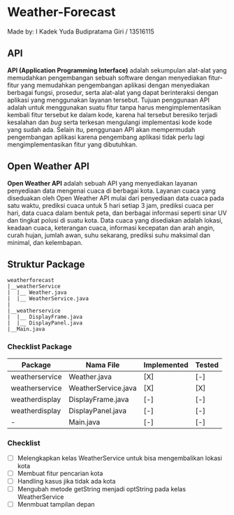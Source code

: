 # Weather-Forecast

Made by: I Kadek Yuda Budipratama Giri / 13516115

## API
**API (Application Programming Interface)** adalah sekumpulan alat-alat yang memudahkan pengembangan sebuah software dengan menyediakan fitur-fitur yang memudahkan pengembangan aplikasi dengan menyediakan berbagai fungsi, prosedur, serta alat-alat yang dapat berinteraksi dengan aplikasi yang menggunakan layanan tersebut. Tujuan penggunaan API adalah untuk menggunakan suatu fitur tanpa harus mengimplementasikan kembali fitur tersebut ke dalam kode, karena hal tersebut beresiko terjadi kesalahan dan *bug* serta terkesan mengulangi implementasi kode kode yang sudah ada. Selain itu, penggunaan API akan mempermudah pengembangan aplikasi karena pengembang aplikasi tidak perlu lagi mengimplementasikan fitur yang dibutuhkan.


## Open Weather API
**Open Weather API** adalah sebuah API yang menyediakan layanan penyediaan data mengenai cuaca di berbagai kota. Layanan cuaca yang diseduakan oleh Open Weather API mulai dari penyediaan data cuaca pada satu waktu, prediksi cuaca untuk 5 hari setiap 3 jam, prediksi cuaca per hari, data cuaca dalam bentuk peta, dan berbagai informasi seperti sinar UV dan tingkat polusi di suatu kota. Data cuaca yang disediakan adalah lokasi, keadaan cuaca, keterangan cuaca, informasi kecepatan dan arah angin, curah hujan, jumlah awan, suhu sekarang, prediksi suhu maksimal dan minimal, dan kelembapan.

## Struktur Package

```
weatherforecast
|__weatherService
|  |__ Weather.java
|  |__ WeatherService.java
|
|__weatherservice
|  |__ DisplayFrame.java
|  |__ DisplayPanel.java
|__Main.java
```
### Checklist Package

| Package | Nama File | Implemented | Tested |
|---|---|---|---|
| weatherservice | Weather.java | [X] | [-] |
| weatherservice | WeatherService.java | [X] | [X] |
| weatherdisplay | DisplayFrame.java | [-] | [-] |
| weatherdisplay | DisplayPanel.java | [-] | [-] |
| - | Main.java | [-] | [-] |

### Checklist

- [ ] Melengkapkan kelas WeatherService untuk bisa mengembalikan lokasi kota
- [ ] Membuat fitur pencarian kota
- [ ] Handling kasus jika tidak ada kota
- [ ] Mengubah metode getString menjadi optString pada kelas WeatherService
- [ ] Menmbuat tampilan depan
